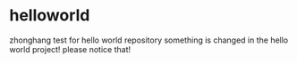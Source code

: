 # helloworld
zhonghang test for hello world repository
something is changed in the hello world project!
please notice that!
